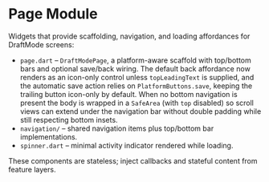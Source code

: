 # Page Module

Widgets that provide scaffolding, navigation, and loading affordances for
DraftMode screens:

- `page.dart` – `DraftModePage`, a platform-aware scaffold with top/bottom bars
  and optional save/back wiring. The default back affordance now renders as an
  icon-only control unless `topLeadingText` is supplied, and the automatic save
  action relies on `PlatformButtons.save`, keeping the trailing button icon-only
  by default. When no bottom navigation is present the body is wrapped in a
  `SafeArea` (with `top` disabled) so scroll views can extend under the
  navigation bar without double padding while still respecting bottom insets.
- `navigation/` – shared navigation items plus top/bottom bar implementations.
- `spinner.dart` – minimal activity indicator rendered while loading.

These components are stateless; inject callbacks and stateful content from
feature layers.
